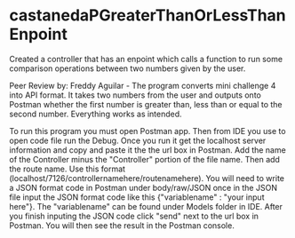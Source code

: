 # castanedaPGreaterThanOrLessThanEnpoint

Created a controller that has an enpoint which calls a function to run some comparison operations between two numbers given by the user.

Peer Review by: Freddy Aguilar - The program converts mini challenge 4 into API format. It takes two numbers from the user and outputs onto Postman whether the first number is greater than, less than or equal to the second number. Everything works as intended.

To run this program you must open Postman app. Then from IDE you use to open code file run the Debug. Once you run it get the localhost server information and copy and paste it the the url box in Postman. Add the name of the Controller minus the "Controller" portion of the file name. Then add the route name. Use this format (localhost/7126/controllernamehere/routenamehere). You will need to write a JSON format code in Postman under body/raw/JSON once in the JSON file input the JSON format code like this {"variablename" : "your input here"}. The "variablename" can be found under Models folder in IDE. After you finish inputing the JSON code click "send" next to the url box in Postman. You will then see the result in the Postman console.
